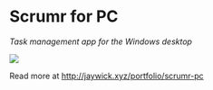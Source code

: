 # Scrumr for PC

_Task management app for the Windows desktop_

![](http://jaywick.xyz/media/scrumr-pc/1.png)

Read more at <http://jaywick.xyz/portfolio/scrumr-pc>
